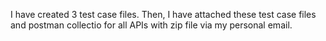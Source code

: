 I have created 3 test case files. Then, I have attached these test case files and postman collectio for all APIs with zip file via my personal email.
